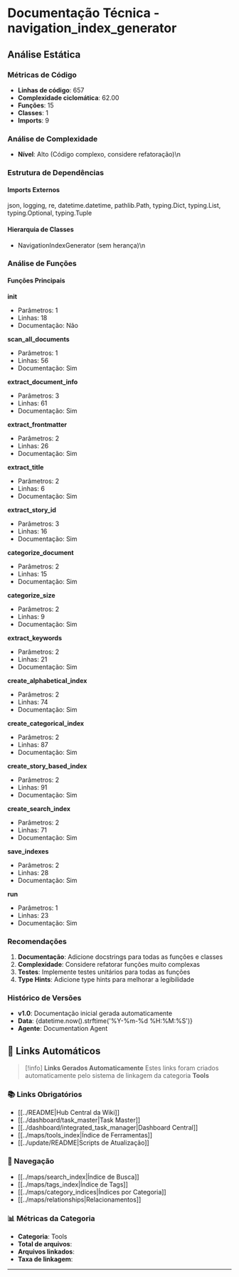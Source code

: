 # Documentação Técnica - navigation_index_generator

## Análise Estática

### Métricas de Código
- **Linhas de código**: 657
- **Complexidade ciclomática**: 62.00
- **Funções**: 15
- **Classes**: 1
- **Imports**: 9

### Análise de Complexidade
- **Nível**: Alto (Código complexo, considere refatoração)\n
### Estrutura de Dependências

#### Imports Externos
json, logging, re, datetime.datetime, pathlib.Path, typing.Dict, typing.List, typing.Optional, typing.Tuple

#### Hierarquia de Classes
- NavigationIndexGenerator (sem herança)\n
### Análise de Funções

#### Funções Principais
**__init__**
- Parâmetros: 1
- Linhas: 18
- Documentação: Não

**scan_all_documents**
- Parâmetros: 1
- Linhas: 56
- Documentação: Sim

**extract_document_info**
- Parâmetros: 3
- Linhas: 61
- Documentação: Sim

**extract_frontmatter**
- Parâmetros: 2
- Linhas: 26
- Documentação: Sim

**extract_title**
- Parâmetros: 2
- Linhas: 6
- Documentação: Sim

**extract_story_id**
- Parâmetros: 3
- Linhas: 16
- Documentação: Sim

**categorize_document**
- Parâmetros: 2
- Linhas: 15
- Documentação: Sim

**categorize_size**
- Parâmetros: 2
- Linhas: 9
- Documentação: Sim

**extract_keywords**
- Parâmetros: 2
- Linhas: 21
- Documentação: Sim

**create_alphabetical_index**
- Parâmetros: 2
- Linhas: 74
- Documentação: Sim

**create_categorical_index**
- Parâmetros: 2
- Linhas: 87
- Documentação: Sim

**create_story_based_index**
- Parâmetros: 2
- Linhas: 91
- Documentação: Sim

**create_search_index**
- Parâmetros: 2
- Linhas: 71
- Documentação: Sim

**save_indexes**
- Parâmetros: 2
- Linhas: 28
- Documentação: Sim

**run**
- Parâmetros: 1
- Linhas: 23
- Documentação: Sim

### Recomendações

1. **Documentação**: Adicione docstrings para todas as funções e classes
2. **Complexidade**: Considere refatorar funções muito complexas
3. **Testes**: Implemente testes unitários para todas as funções
4. **Type Hints**: Adicione type hints para melhorar a legibilidade

### Histórico de Versões

- **v1.0**: Documentação inicial gerada automaticamente
- **Data**: {datetime.now().strftime('%Y-%m-%d %H:%M:%S')}
- **Agente**: Documentation Agent


## 🔗 **Links Automáticos**

> [!info] **Links Gerados Automaticamente**
> Estes links foram criados automaticamente pelo sistema de linkagem da categoria **Tools**

### **📚 Links Obrigatórios**
- [[../README|Hub Central da Wiki]]
- [[../dashboard/task_master|Task Master]]
- [[../dashboard/integrated_task_manager|Dashboard Central]]
- [[../maps/tools_index|Índice de Ferramentas]]
- [[../update/README|Scripts de Atualização]]

### **🧭 Navegação**
- [[../maps/search_index|Índice de Busca]]
- [[../maps/tags_index|Índice de Tags]]
- [[../maps/category_indices|Índices por Categoria]]
- [[../maps/relationships|Relacionamentos]]

### **📊 Métricas da Categoria**
- **Categoria**: Tools
- **Total de arquivos**: <!-- Contador automático -->
- **Arquivos linkados**: <!-- Contador automático -->
- **Taxa de linkagem**: <!-- Percentual automático -->

---

